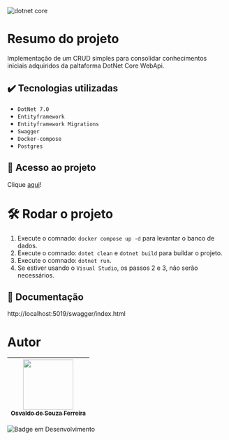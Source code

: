 
![dotnet core](https://github.com/osvaldsoza/ApiFuncional/assets/9426175/d37ca7ac-d286-4008-8b34-1ae05886d42f)

# Resumo do projeto
Implementação de um CRUD simples para consolidar conhecimentos iniciais adquiridos da paltaforma DotNet Core WebApi.

## ✔️ Tecnologias utilizadas
- ``DotNet 7.0``
- ``Entityframework``
- ``Entityframework Migrations``
- ``Swagger``
- ``Docker-compose``
- ``Postgres``

## 📁 Acesso ao projeto
Clique [aqui](https://github.com/osvaldsoza/ApiFuncional)!

# 🛠️ Rodar o projeto
1. Execute o comnado: ``docker compose up -d`` para levantar o banco de dados.
1. Execute o comnado: ``dotet clean`` e ``dotnet build`` para buildar o projeto.
1. Execute o comnado: ``dotnet run``.
1. Se estiver usando o ``Visual Studio``, os passos 2 e 3, não serão necessários.

## 📁 Documentação
http://localhost:5019/swagger/index.html

# Autor

| [<img loading="lazy" src="https://github.com/osvaldsoza/ApiFuncional/assets/9426175/cba31f2b-3b5d-4a6d-ab6d-39583efe752b" width=115><br><sub>Osvaldo de Souza Ferreira</sub>](https://github.com/camilafernanda) 
| :---:

![Badge em Desenvolvimento](http://img.shields.io/static/v1?label=STATUS&message=EM%20DESENVOLVIMENTO&color=GREEN&style=for-the-badge)

 
